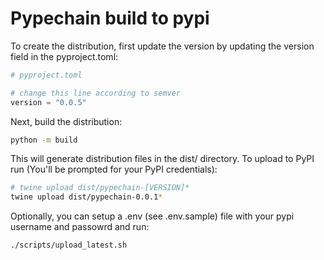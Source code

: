 # Pypechain build to pypi

To create the distribution, first update the version by updating the version field in the pyproject.toml:

```python
# pyproject.toml

# change this line according to semver
version = "0.0.5"
```

Next, build the distribution:

```bash
python -m build
```

This will generate distribution files in the dist/ directory.
To upload to PyPI run (You'll be prompted for your PyPI credentials):

```bash
# twine upload dist/pypechain-[VERSION]*
twine upload dist/pypechain-0.0.1*
```

Optionally, you can setup a .env (see .env.sample) file with your pypi username
and passowrd and run:

```bash
./scripts/upload_latest.sh
```
